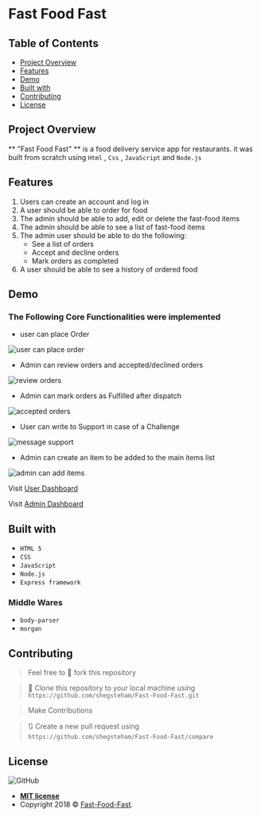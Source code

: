 # Fast Food Fast

## Table of Contents

* [Project Overview](#Project-Overview)
* [Features](#Features)
* [Demo](#demo)
* [Built with](#built-with)
* [Contributing](#contributing)
* [License](#License)

## Project Overview
** "Fast Food Fast" ** is a food delivery service app for restaurants. it was built from scratch using `Html` , `Css` , `JavaScript` and `Node.js`

## Features

1. Users can create an account and log in
2. A user should be able to order for food
3. The admin should be able to add, edit or delete the fast-food items
4. The admin should be able to see a list of fast-food items
5. The admin user should be able to do the following:
   - See a list of orders
   - Accept and decline orders
   - Mark orders as completed
6. A user should be able to see a history of ordered food


## Demo

### The Following Core Functionalities were implemented

- user can place Order

![user can place order](https://user-images.githubusercontent.com/25525765/44995913-21682600-af9d-11e8-9d6b-87d4fca9c61a.jpg)

- Admin can review orders and accepted/declined orders

![review orders](https://user-images.githubusercontent.com/25525765/44995720-4a3beb80-af9c-11e8-847f-54431a37adf2.jpg)

- Admin can mark orders as Fulfilled after dispatch

![accepted orders](https://user-images.githubusercontent.com/25525765/44995836-cafae780-af9c-11e8-9d72-cca497919ad0.jpg)

- User can write to Support in case of a Challenge

![message support](https://user-images.githubusercontent.com/25525765/44995955-54aab500-af9d-11e8-8acd-950ad8609312.jpg)

- Admin can create an item to be added to the main items list

![admin can add items](https://user-images.githubusercontent.com/25525765/44995661-0f39b800-af9c-11e8-9639-565656f4b1cd.jpg)

Visit [User Dashboard](https://shegsteham.github.io/Fast-Food-Fast/UI/)

Visit [Admin Dashboard](https://shegsteham.github.io/Fast-Food-Fast/UI/admin.html)

## Built with
- `HTML 5`
- `CSS`
- `JavaScript`
- `Node.js`
- `Express framework`

### Middle Wares
- `body-parser`
- `morgan`

## Contributing
>  Feel free to 🍴 fork this repository


>  👯 Clone this repository to your local machine using `https://github.com/shegsteham/Fast-Food-Fast.git`

> Make Contributions


> 🔃 Create a new pull request using `https://github.com/shegsteham/Fast-Food-Fast/compare`

## License
![GitHub](https://img.shields.io/github/license/mashape/apistatus.svg?style=plastic)

- **[MIT license](https://shegsteham.github.io/Fast-Food-Fast/UI/LICENSE.md)**
- Copyright 2018 © <a href="https://shegsteham.github.io/Fast-Food-Fast/UI/" target="_blank">Fast-Food-Fast</a>.
